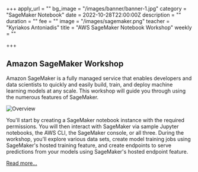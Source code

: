 +++
apply_url = ""
bg_image = "/images/banner/banner-1.jpg"
category = "SageMaker Notebook"
date = 2022-10-28T22:00:00Z
description = ""
duration = ""
fee = ""
image = "/images/sagemaker.png"
teacher = "Kyriakos Antoniadis"
title = "AWS SageMaker Notebook Workshop"
weekly = ""

+++
## Amazon SageMaker Workshop

Amazon SageMaker is a fully managed service that enables developers and data scientists to quickly and easily build, train, and deploy machine learning models at any scale. This workshop will guide you through using the numerous features of SageMaker.

![Overview](/images/sm-overview.png)

You'll start by creating a SageMaker notebook instance with the required permissions. You will then interact with SageMaker via sample Jupyter notebooks, the AWS CLI, the SageMaker console, or all three. During the workshop, you'll explore various data sets, create model training jobs using SageMaker's hosted training feature, and create endpoints to serve predictions from your models using SageMaker's hosted endpoint feature.

[Read more...](https://sagemaker-workshop.netlify.app/)